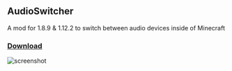 ## AudioSwitcher
A mod for 1.8.9 & 1.12.2 to switch between audio devices inside of Minecraft

### [Download](https://github.com/dreamhopping/AudioSwitcher/releases)
![screenshot](https://repository-images.githubusercontent.com/336261992/6a76d100-680c-11eb-8e2d-35f989bca0ad)
